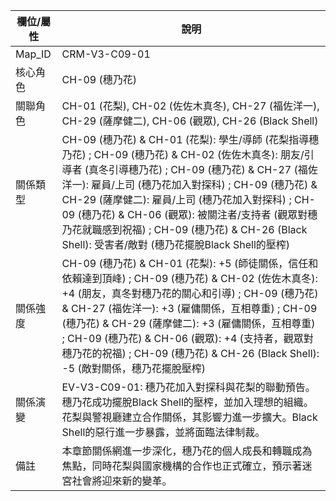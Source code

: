 | 欄位/屬性 | 說明 |
|---|---|
| Map_ID | CRM-V3-C09-01 |
| 核心角色 | CH-09 (穗乃花) |
| 關聯角色 | CH-01 (花梨), CH-02 (佐佐木真冬), CH-27 (福佐洋一), CH-29 (薩摩健二), CH-06 (觀眾), CH-26 (Black Shell) |
| 關係類型 | CH-09 (穗乃花) & CH-01 (花梨): 學生/導師 (花梨指導穗乃花) ; CH-09 (穗乃花) & CH-02 (佐佐木真冬): 朋友/引導者 (真冬引導穗乃花) ; CH-09 (穗乃花) & CH-27 (福佐洋一): 雇員/上司 (穗乃花加入對探科) ; CH-09 (穗乃花) & CH-29 (薩摩健二): 雇員/上司 (穗乃花加入對探科) ; CH-09 (穗乃花) & CH-06 (觀眾): 被關注者/支持者 (觀眾對穗乃花就職感到祝福) ; CH-09 (穗乃花) & CH-26 (Black Shell): 受害者/敵對 (穗乃花擺脫Black Shell的壓榨) |
| 關係強度 | CH-09 (穗乃花) & CH-01 (花梨): +5 (師徒關係，信任和依賴達到頂峰) ; CH-09 (穗乃花) & CH-02 (佐佐木真冬): +4 (朋友，真冬對穗乃花的關心和引導) ; CH-09 (穗乃花) & CH-27 (福佐洋一): +3 (雇傭關係，互相尊重) ; CH-09 (穗乃花) & CH-29 (薩摩健二): +3 (雇傭關係，互相尊重) ; CH-09 (穗乃花) & CH-06 (觀眾): +4 (支持者，觀眾對穗乃花的祝福) ; CH-09 (穗乃花) & CH-26 (Black Shell): -5 (敵對關係，穗乃花擺脫壓榨) |
| 關係演變 | EV-V3-C09-01: 穗乃花加入對探科與花梨的聯動預告。穗乃花成功擺脫Black Shell的壓榨，並加入理想的組織。花梨與警視廳建立合作關係，其影響力進一步擴大。Black Shell的惡行進一步暴露，並將面臨法律制裁。 |
| 備註 | 本章節關係網進一步深化，穗乃花的個人成長和轉職成為焦點，同時花梨與國家機構的合作也正式確立，預示著迷宮社會將迎來新的變革。 |
